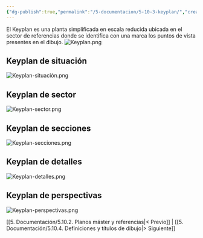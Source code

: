 ```yaml
---
{"dg-publish":true,"permalink":"/5-documentacion/5-10-3-keyplan/","created":"2024-12-27T14:44:17.355-03:00","updated":"2025-01-29T19:43:31.056-03:00"}
---
```


El Keyplan es una planta simplificada en escala reducida ubicada en el sector de referencias donde se identifica con una marca los puntos de vista presentes en el dibujo.
![Keyplan.png](/img/user/1000.%20Assets/1000.%20Im%C3%A1genes/Keyplan.png)
## Keyplan de situación

![Keyplan-situación.png](/img/user/1000.%20Assets/1000.%20Im%C3%A1genes/Keyplan-situaci%C3%B3n.png)
## Keyplan de sector
![Keyplan-sector.png](/img/user/1000.%20Assets/1000.%20Im%C3%A1genes/Keyplan-sector.png)
## Keyplan de secciones
![Keyplan-secciones.png](/img/user/1000.%20Assets/1000.%20Im%C3%A1genes/Keyplan-secciones.png)
## Keyplan de detalles
![Keyplan-detalles.png](/img/user/1000.%20Assets/1000.%20Im%C3%A1genes/Keyplan-detalles.png)

## Keyplan de perspectivas
![Keyplan-perspectivas.png](/img/user/1000.%20Assets/1000.%20Im%C3%A1genes/Keyplan-perspectivas.png)

[[5. Documentación/5.10.2. Planos máster y referencias\|< Previo]] | [[5. Documentación/5.10.4. Definiciones y títulos de dibujo\|> Siguiente]]